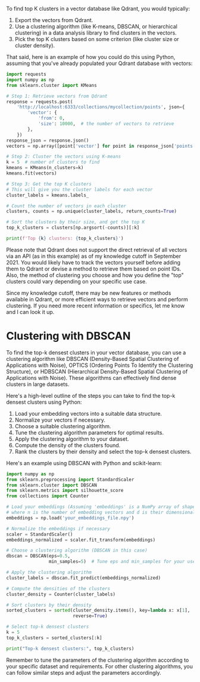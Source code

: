To find top K clusters in a vector database like Qdrant, you would typically:

1. Export the vectors from Qdrant.
2. Use a clustering algorithm (like K-means, DBSCAN, or hierarchical clustering)
   in a data analysis library to find clusters in the vectors.
3. Pick the top K clusters based on some criterion (like cluster size or cluster
   density).

That said, here is an example of how you could do this using Python, assuming
that you've already populated your Qdrant database with vectors:

```python
import requests
import numpy as np
from sklearn.cluster import KMeans

# Step 1: Retrieve vectors from Qdrant
response = requests.post(
    'http://localhost:6333/collections/mycollection/points', json={
        'vector': {
            'from': 0,
            'size': 10000,  # the number of vectors to retrieve
        },
    })
response_json = response.json()
vectors = np.array([point['vector'] for point in response_json['points']])

# Step 2: Cluster the vectors using K-means
k = 5  # number of clusters to find
kmeans = KMeans(n_clusters=k)
kmeans.fit(vectors)

# Step 3: Get the top K clusters
# This will give you the cluster labels for each vector
cluster_labels = kmeans.labels_

# Count the number of vectors in each cluster
clusters, counts = np.unique(cluster_labels, return_counts=True)

# Sort the clusters by their size, and get the top K
top_k_clusters = clusters[np.argsort(-counts)][:k]

print(f'Top {k} clusters: {top_k_clusters}')
```

Please note that Qdrant does not support the direct retrieval of all vectors via
an API (as in this example) as of my knowledge cutoff in September 2021. You
would likely have to track the vectors yourself before adding them to Qdrant or
devise a method to retrieve them based on point IDs. Also, the method of
clustering you choose and how you define the "top" clusters could vary depending
on your specific use case.

Since my knowledge cutoff, there may be new features or methods available in
Qdrant, or more efficient ways to retrieve vectors and perform clustering. If
you need more recent information or specifics, let me know and I can look it up.

# Clustering with DBSCAN

To find the top-k densest clusters in your vector database, you can use a
clustering algorithm like DBSCAN (Density-Based Spatial Clustering of
Applications with Noise), OPTICS (Ordering Points To Identify the Clustering
Structure), or HDBSCAN (Hierarchical Density-Based Spatial Clustering of
Applications with Noise). These algorithms can effectively find dense clusters
in large datasets.

Here's a high-level outline of the steps you can take to find the top-k densest
clusters using Python:

1. Load your embedding vectors into a suitable data structure.
2. Normalize your vectors if necessary.
3. Choose a suitable clustering algorithm.
4. Tune the clustering algorithm parameters for optimal results.
5. Apply the clustering algorithm to your dataset.
6. Compute the density of the clusters found.
7. Rank the clusters by their density and select the top-k densest clusters.

Here's an example using DBSCAN with Python and scikit-learn:

```python
import numpy as np
from sklearn.preprocessing import StandardScaler
from sklearn.cluster import DBSCAN
from sklearn.metrics import silhouette_score
from collections import Counter

# Load your embeddings (Assuming 'embeddings' is a NumPy array of shape (n, d))
# where n is the number of embedding vectors and d is their dimensionality.
embeddings = np.load('your_embeddings_file.npy')

# Normalize the embeddings if necessary
scaler = StandardScaler()
embeddings_normalized = scaler.fit_transform(embeddings)

# Choose a clustering algorithm (DBSCAN in this case)
dbscan = DBSCAN(eps=0.5,
                min_samples=5)  # Tune eps and min_samples for your use case

# Apply the clustering algorithm
cluster_labels = dbscan.fit_predict(embeddings_normalized)

# Compute the densities of the clusters
cluster_density = Counter(cluster_labels)

# Sort clusters by their density
sorted_clusters = sorted(cluster_density.items(), key=lambda x: x[1],
                         reverse=True)

# Select top-k densest clusters
k = 5
top_k_clusters = sorted_clusters[:k]

print("Top-k densest clusters:", top_k_clusters)
```

Remember to tune the parameters of the clustering algorithm according to your
specific dataset and requirements. For other clustering algorithms, you can
follow similar steps and adjust the parameters accordingly.